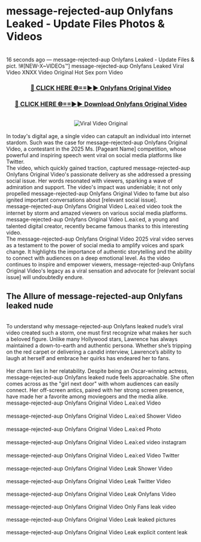# message-rejected-aup Onlyfans Leaked - Update Files Photos & Videos 
<br>
16 seconds ago — message-rejected-aup Onlyfans Leaked - Update Files & pict. !#[NEW-X~VIDEOs™] message-rejected-aup Onlyfans Leaked Viral Video XNXX Video Original Hot Sex porn Video
<br>
<div align="center">
<h3><a href="http://freeplayer.one?title=message-rejected-aup&ref=25OR" rel="nofollow">🔴 CLICK HERE 🌐==►► Onlyfans Original Video</a></h3>
<h3><a href="http://freeplayer.one?title=message-rejected-aup&ref=25OR" rel="nofollow">🔴 CLICK HERE 🌐==►► Download Onlyfans Original Video</a></h3>
<br>
<a href="http://freeplayer.one?title=message-rejected-aup&ref=25OR" rel="nofollow" data-target="animated-image.originalLink"><img src="https://i.ibb.co.com/xMMVF88/686577567.gif" alt="Viral Video Original" style="max-width: 100%; display: inline-block;" data-target="animated-image.originalImage"></a>
</div>
<br>
In today's digital age, a single video can catapult an individual into internet stardom. Such was the case for message-rejected-aup Onlyfans Original Video, a contestant in the 2025 Ms. [Pageant Name] competition, whose powerful and inspiring speech went viral on social media platforms like Twitter.
<br>
The video, which quickly gained traction, captured message-rejected-aup Onlyfans Original Video's passionate delivery as she addressed a pressing social issue. Her words resonated with viewers, sparking a wave of admiration and support. The video's impact was undeniable; it not only propelled message-rejected-aup Onlyfans Original Video to fame but also ignited important conversations about [relevant social issue].
<br>
message-rejected-aup Onlyfans Original Video L.ea𝚔ed video took the internet by storm and amazed viewers on various social media platforms. message-rejected-aup Onlyfans Original Video L.ea𝚔ed, a young and talented digital creator, recently became famous thanks to this interesting video.
<br>
The message-rejected-aup Onlyfans Original Video 2025 viral video serves as a testament to the power of social media to amplify voices and spark change. It highlights the importance of authentic storytelling and the ability to connect with audiences on a deep emotional level. As the video continues to inspire and empower viewers, message-rejected-aup Onlyfans Original Video's legacy as a viral sensation and advocate for [relevant social issue] will undoubtedly endure.
<br>
<h2>The Allure of message-rejected-aup Onlyfans leaked nude</h2>
<br>
To understand why message-rejected-aup Onlyfans leaked nude’s viral video created such a storm, one must first recognize what makes her such a beloved figure. Unlike many Hollywood stars, Lawrence has always maintained a down-to-earth and authentic persona. Whether she’s tripping on the red carpet or delivering a candid interview, Lawrence’s ability to laugh at herself and embrace her quirks has endeared her to fans.
<br><br>
Her charm lies in her relatability. Despite being an Oscar-winning actress, message-rejected-aup Onlyfans leaked nude feels approachable. She often comes across as the "girl next door" with whom audiences can easily connect. Her off-screen antics, paired with her strong screen presence, have made her a favorite among moviegoers and the media alike.
<br>
message-rejected-aup Onlyfans Original Video L.ea𝚔ed Video
<br><br>
message-rejected-aup Onlyfans Original Video L.ea𝚔ed Shower Video
<br><br>
message-rejected-aup Onlyfans Original Video L.ea𝚔ed Photo
<br><br>
message-rejected-aup Onlyfans Original Video L.ea𝚔ed video instagram
<br><br>
message-rejected-aup Onlyfans Original Video L.ea𝚔ed Video Twitter
<br><br>
message-rejected-aup Onlyfans Original Video Leak Shower Video
<br><br>
message-rejected-aup Onlyfans Original Video Leak Twitter Video
<br><br>
message-rejected-aup Onlyfans Original Video Leak Onlyfans Video
<br><br>
message-rejected-aup Onlyfans Original Video Only Fans leak video
<br><br>
message-rejected-aup Onlyfans Original Video Leak leaked pictures
<br><br>
message-rejected-aup Onlyfans Original Video Leak explicit content leak